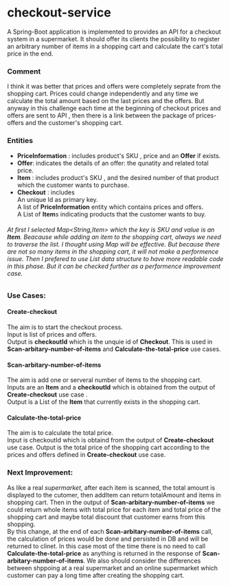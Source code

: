 # checkout-service
A Spring-Boot application is implemented to provides an API for a checkout system in a
supermarket. It should offer its clients the possibility to register an arbitrary number of items in a shopping cart and
calculate the cart's total price in the end.

### Comment 
I think it was better that prices and offers were completely seprate from the shopping cart. Prices could change independently and
any time we calculate the total amount based on the last prices and the offers.
But anyway in this challenge each time at the beginning of checkout prices and offers are sent to API , then there is a link between the package of prices-offers and the customer's shopping cart.

### Entities
* **PriceInformation** : includes product's SKU , price and an **Offer** if exists. 
* **Offer**: indicates the details of an offer: the qunatity and related total price. 
* **Item** : includes product's SKU , and the desired number of that product which the customer wants to purchase.
* **Checkout** : includes </br>
An unique Id as primary key. <br />
A list of **PriceInformation** entity which contains prices and offers. <br />
A List of **Item**s indicating products that the customer wants to buy.<br />
###### At first I selected *Map<String,Item>* which the key is SKU and value is an **Item**. Beacause while adding an item to the shopping cart, always we need to traverse the list. I thought using *Map* will be effective. But because there are not so many items in the shopping cart, it will not make a performence issue. Then I prefered to use *List* data structure to have more readable code in this phase. But it can be checked further as a performence improvement case. 
        

### Use Cases:
#### Create-checkout
The aim is to start the checkout process. <br />
Input is list of prices and offers.<br />
Output is **checkoutId** which is the unquie id of **Checkout**. This is used in **Scan-arbitary-number-of-items** and **Calculate-the-total-price** use cases.

        
#### Scan-arbitary-number-of-items 
The aim is add one or serveral number of items to the shopping cart.<br />
Inputs are an **Item** and a **checkoutId** which is obtained from the output of **Create-checkout** use case .<br />
Output is a List of the **Item** that currently exists in the shopping cart.

                
        
#### Calculate-the-total-price 
The aim is to calculate the total price.<br />
Input is checkoutId which is obtaind from the output of **Create-checkout** use case.
Output is the total price of the shopping cart according to the prices and offers defined in **Create-checkout** use case. 


### Next Improvement:
As like a real *supermarket*, after each item is scanned, the total amount is displayed to the cutomer, then addItem can return totalAmount and items in shopping cart. Then in the output of **Scan-arbitary-number-of-items** we could return whole items with total price for each item and total price of the shopping cart and maybe total discount that customer earns from this shopping.       
By this change, at the end of each **Scan-arbitary-number-of-items** call, the calculation of prices would be done and persisted in DB
and will be returned to clinet. In this case most of the time there is no need to call **Calculate-the-total-price** as anything is returned in the response of **Scan-arbitary-number-of-items**. We also should consider the differences between shppoing at a real supermarket and an online supermarket which customer can pay a long time after creating the shopping cart.
